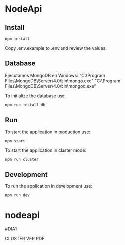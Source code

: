 # NodeApi

## Install

```shell
npm install
```

Copy .env.example to .env and review the values.

## Database

Ejecutamos MongoDB en Windows:
"C:\Program Files\MongoDB\Server\4.0\bin\mongo.exe"
"C:\Program Files\MongoDB\Server\4.0\bin\mongod.exe"


To initialize the database use:

```shell
npm run install_db
```

## Run

To start the application in production use:

```shell
npm start
```

To start the application in cluster mode:

```shell
npm run cluster
```


## Development

To run the application in development use:

```shell
npm run dev
```
# nodeapi

#DIA1

CLUSTER VER PDF